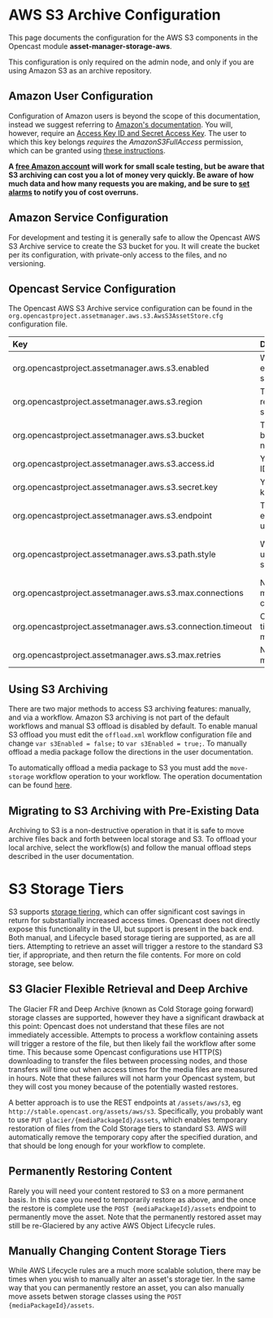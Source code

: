 AWS S3 Archive Configuration
=================================
This page documents the configuration for the AWS S3 components in the Opencast module **asset-manager-storage-aws**.

This configuration is only required on the admin node, and only if you are using Amazon S3 as an archive repository.

Amazon User Configuration
-------------------------

Configuration of Amazon users is beyond the scope of this documentation, instead we suggest referring to
[Amazon's documentation](http://docs.aws.amazon.com/IAM/latest/UserGuide/introduction.html).  You will, however,
require an [Access Key ID and Secret Access Key](https://aws.amazon.com/developers/access-keys/).  The user to which
this key belongs *requires* the *AmazonS3FullAccess* permission, which can be granted using
[these instructions](http://docs.aws.amazon.com/IAM/latest/UserGuide/access_policies_inline-using.html).

**A [free Amazon account](https://aws.amazon.com/free/) will work for small scale testing, but be aware that S3
archiving can cost you a lot of money very quickly.  Be aware of how much data and how many requests you are making,
and be sure to [set alarms](http://docs.aws.amazon.com/awsaccountbilling/latest/aboutv2/free-tier-alarms.html) to
notify you of cost overruns.**

Amazon Service Configuration
----------------------------

For development and testing it is generally safe to allow the Opencast AWS S3 Archive service to create the S3 bucket
for you.  It will create the bucket per its configuration, with private-only access to the files, and no versioning.

Opencast Service Configuration
------------------------------

The Opencast AWS S3 Archive service configuration can be found in the
`org.opencastproject.assetmanager.aws.s3.AwsS3AssetStore.cfg` configuration file.

| Key                                                        | Description                    | Default                      | Example                    |
|:-----------------------------------------------------------|:-------------------------------|:----------------------------:|:--------------------------:|
| org.opencastproject.assetmanager.aws.s3.enabled            | Whether to enable this service | false                        |                            |
| org.opencastproject.assetmanager.aws.s3.region             | The AWS region to set          | us-east-1                    |                            |
| org.opencastproject.assetmanager.aws.s3.bucket             | The S3 bucket name             |                              | example-org-archive        |
| org.opencastproject.assetmanager.aws.s3.access.id          | Your access ID                 |                              | 20 alphanumeric characters |
| org.opencastproject.assetmanager.aws.s3.secret.key         | Your secret key                |                              | 40 characters              |
| org.opencastproject.assetmanager.aws.s3.endpoint           | The endpoint to use            | Default AWS S3 endpoint      | https://s3.service.com     |
| org.opencastproject.assetmanager.aws.s3.path.style         | Whether to use path style      | false / Default AWS S3 style |                            |
| org.opencastproject.assetmanager.aws.s3.max.connections    | Number of max connections      | 50                           |                            |
| org.opencastproject.assetmanager.aws.s3.connection.timeout | Connection timeout in ms       | 10000                        |                            |
| org.opencastproject.assetmanager.aws.s3.max.retries        | Number of max retries          | 100                          |                            |

Using S3 Archiving
------------------

There are two major methods to access S3 archiving features: manually, and via a workflow.  Amazon S3 archiving is not
part of the default workflows and manual S3 offload is disabled by default.  To enable manual S3 offload you must edit
the `offload.xml` workflow configuration file and change `var s3Enabled = false;` to `var s3Enabled = true;`.  To
manually offload a media package follow the directions in the user documentation.

To automatically offload a media package to S3 you must add the `move-storage` workflow operation to your workflow.
The operation documentation can be found [here](../workflowoperationhandlers/move-storage-woh.md).

Migrating to S3 Archiving with Pre-Existing Data
---------------------------------------------------

Archiving to S3 is a non-destructive operation in that it is safe to move archive files back and forth between local
storage and S3.  To offload your local archive, select the workflow(s) and follow the manual offload steps described in
the user documentation.

S3 Storage Tiers
================

S3 supports [storage tiering](https://aws.amazon.com/s3/storage-classes/), which can offer significant cost savings in
return for substantially increased access times.  Opencast does not directly expose this functionality in the UI, but
support is present in the back end.  Both manual, and Lifecycle based storage tiering are supported, as are all tiers.
Attempting to retrieve an asset will trigger a restore to the standard S3 tier, if appropriate, and then return the
file contents.  For more on cold storage, see below.


S3 Glacier Flexible Retrieval and Deep Archive
----------------------------------------------

The Glacier FR and Deep Archive (known as Cold Storage going forward) storage classes are supported, however they have
a significant drawback at this point: Opencast does not understand that these files are not immediately accessible.
Attempts to process a workflow containing assets will trigger a restore of the file, but then likely fail the workflow
after some time.  This because some Opencast configurations use HTTP(S) downloading to transfer the files between
processing nodes, and those transfers *will* time out when access times for the media files are measured in hours.
Note that these failures will not harm your Opencast system, but they will cost you money because of the potentially
wasted restores.

A better approach is to use the REST endpoints at `/assets/aws/s3`, eg `http://stable.opencast.org/assets/aws/s3`.
Specifically, you probably want to use `PUT glacier/{mediaPackageId}/assets`, which enables temporary restoration of
files from the Cold Storage tiers to standard S3.  AWS will automatically remove the temporary copy after the specified
duration, and that should be long enough for your workflow to complete.


Permanently Restoring Content
-----------------------------

Rarely you will need your content restored to S3 on a more permanent basis.  In this case you need to temporarily
restore as above, and the once the restore is complete use the `POST {mediaPackageId}/assets` endpoint to permanently
move the asset.  Note that the permanently restored asset may still be re-Glaciered by any active AWS Object Lifecycle
rules.


Manually Changing Content Storage Tiers
---------------------------------------

While AWS Lifecycle rules are a much more scalable solution, there may be times when you wish to manually alter an
asset's storage tier.  In the same way that you can permanently restore an asset, you can also manually move assets
betwen storage classes using the `POST {mediaPackageId}/assets`.
